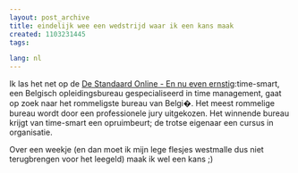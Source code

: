 ```yaml
---
layout: post_archive
title: eindelijk wee een wedstrijd waar ik een kans maak
created: 1103231445
tags:

lang: nl
---
```

Ik las het net op de [De Standaard Online - En nu even ernstig](http://standaard.typepad.com/en_nu_even_ernstig/2004/12/rommeligste_bur.html#more "De Standaard Online - En nu even ernstig"):time-smart, een Belgisch opleidingsbureau gespecialiseerd in time management, gaat op zoek naar het rommeligste bureau van Belgi�. Het meest rommelige bureau wordt door een professionele jury uitgekozen. Het winnende bureau krijgt van time-smart een opruimbeurt; de trotse eigenaar een cursus in organisatie.

Over een weekje (en dan moet ik mijn lege flesjes westmalle dus niet terugbrengen voor het leegeld) maak ik wel een kans ;) 
